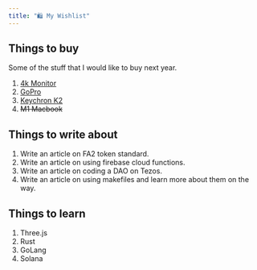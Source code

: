 ```yaml
---
title: "🛍 My Wishlist"
---
```


## Things to buy

Some of the stuff that I would like to buy next year.

1. [4k Monitor](https://www.amazon.in/BenQ-31-5-80-01-Gaming-Monitor/dp/B07BBRLTRH/)
2. [GoPro](https://www.amazon.in/GoPro-Black-CHDHX-801-Action-Camera/dp/B07WSRXMS8/)
3. [Keychron K2](https://keychron.in/product/keychron-k2-v-2/)
4. ~~M1 Macbook~~

## Things to write about

1. Write an article on FA2 token standard.
2. Write an article on using firebase cloud functions.
3. Write an article on coding a DAO on Tezos.
4. Write an article on using makefiles and learn more about them on the way.

## Things to learn

1. Three.js
2. Rust
3. GoLang
4. Solana
